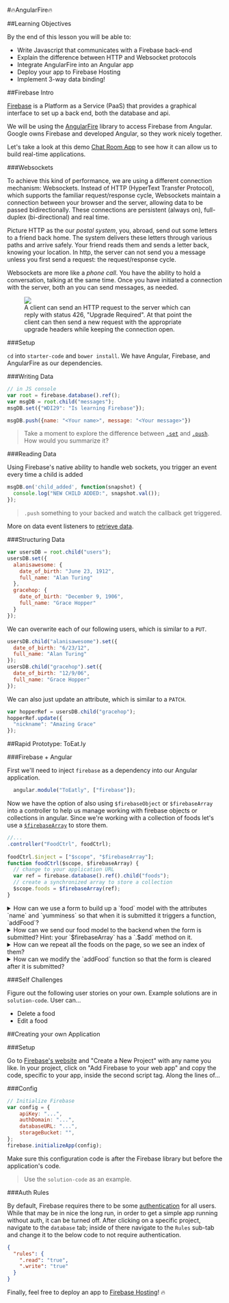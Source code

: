 #🔥AngularFire🔥

##Learning Objectives

By the end of this lesson you will be able to:

* Write Javascript that communicates with a Firebase back-end
* Explain the difference between HTTP and Websocket protocols
* Integrate AngularFire into an Angular app
* Deploy your app to Firebase Hosting
* Implement 3-way data binding!


##Firebase Intro

[Firebase](https://firebase.google.com/) is a Platform as a Service (PaaS) that provides a graphical interface to set up a back end, both the database and api.

We will be using the [AngularFire](https://github.com/firebase/angularfire) library to access Firebase from Angular. Google owns Firebase and developed Angular, so they work nicely together.

Let's take a look at this demo [Chat Room App](https://firechat.firebaseapp.com/) to see how it can allow us to build real-time applications.

###Websockets

To achieve this kind of performance, we are using a different connection mechanism: Websockets. Instead of HTTP (HyperText Transfer Protocol), which supports the familiar request/response cycle, Websockets maintain a connection between your browser and the server, allowing data to be passed bidirectionally. These connections are persistent (always on), full-duplex (bi-directional) and real time.

Picture HTTP as the our *postal system*, you, abroad, send out some letters to a friend back home. The system delivers these letters through various paths and arrive safely. Your friend reads them and sends a letter back, knowing your location. In http, the server can not send you a message unless you first send a request: the request/response cycle.

Websockets are more like a *phone call*. You have the ability to hold a conversation, talking at the same time. Once you have initiated a connection with the server, both an you can send messages, as needed.

<figure>
    <img src="https://camo.githubusercontent.com/c0e4e20b1756769aa20540351c69b1757d1c9cb1/687474703a2f2f7777772e7075626e75622e636f6d2f626c6f672f77702d636f6e74656e742f75706c6f6164732f323031342f30392f576562536f636b6574732d4469616772616d2e706e67">
    <figcaption>A client can send an HTTP request to the server which can reply with status 426, "Upgrade Required". At that point the client can then send a new request with the appropriate upgrade headers while keeping the connection open.</figcaption>
</figure>

###Setup

`cd` into `starter-code` and `bower install`. We have Angular, Firebase, and AngularFire as our dependencies.

###Writing Data

```js
// in JS console
var root = firebase.database().ref();
var msgDB = root.child("messages");
msgDB.set({"WDI29": "Is learning Firebase"});
```

```js
msgDB.push({name: "<Your name>", message: "<Your message>"})
```

>Take a moment to explore the difference between [`.set`](https://firebase.google.com/docs/reference/js/firebase.database.Reference#set) and [`.push`](https://firebase.google.com/docs/reference/js/firebase.database.Reference#push). How would you summarize it?

###Reading Data

Using Firebase's native ability to handle web sockets, you trigger an event every time a child is added

```js
msgDB.on('child_added', function(snapshot) {
  console.log("NEW CHILD ADDED:", snapshot.val());
});
```

>`.push` something to your backed and watch the callback get triggered.

More on data event listeners to [retrieve data](https://www.firebase.com/docs/web/guide/retrieving-data.html).

###Structuring Data

```js
var usersDB = root.child("users");
usersDB.set({
  alanisawesome: {
    date_of_birth: "June 23, 1912",
    full_name: "Alan Turing"
  },
  gracehop: {
    date_of_birth: "December 9, 1906",
    full_name: "Grace Hopper"
  }
});
```

We can overwrite each of our following users, which is similar to a `PUT`.

```js
usersDB.child("alanisawesome").set({
  date_of_birth: "6/23/12",
  full_name: "Alan Turing"
});
usersDB.child("gracehop").set({
  date_of_birth: "12/9/06",
  full_name: "Grace Hopper"
});
```
We can also just update an attribute, which is similar to a `PATCH`.

```js
var hopperRef = usersDB.child("gracehop");
hopperRef.update({
  "nickname": "Amazing Grace"
});
```

##Rapid Prototype: ToEat.ly

###Firebase + Angular

First we'll need to inject `firebase` as a dependency into our Angular application.</summary>

```js
  angular.module("ToEatly", ["firebase"]);
```

Now we have the option of also using `$firebaseObject` or `$firebaseArray` into a controller to help us manage working with firebase objects or collections in angular. Since we're working with a collection of foods let's use a [`$firebaseArray`](https://github.com/firebase/angularfire/blob/master/docs/guide/synchronized-arrays.md) to store them.

```js
//...
.controller("FoodCtrl", foodCtrl);
	
foodCtrl.$inject = ["$scope", "$firebaseArray"];
function foodCtrl($scope, $firebaseArray) {
  // change to your application URL
  var ref = firebase.database().ref().child("foods");
  // create a synchronized array to store a collection
  $scope.foods = $firebaseArray(ref);
}
```

<details>
<summary>How can we use a form to build up a `food` model with the attributes `name` and `yumminess` so that when it is submitted it triggers a function, `addFood`?</summary>

```html
<form ng-submit="addFood()">
    <input placeholder="name" ng-model="food.name">
    <input yumminess="yumminess" ng-model="food.yumminess">
    <button type="submit">Eat me!</button>
</form>
```
</details>

<details>
<summary>How can we send our food model to the backend when the form is submitted? Hint: your `$firebaseArray` has a `.$add` method on it.</summary>

```js
  $scope.addFood = function() {
    $scope.foods.$add({
      name: $scope.food.name,
      yumminess: $scope.food.yumminess
    });
  };
```
</details>

<details>
<summary>How can we repeat all the foods on the page, so we see an index of them?</summary>

```html
<div class="food" ng-repeat="food in foods">
    <b>Name:</b> {{food.name}} | <b>Yumminess:</b> {{food.yumminess}}
</div>
```
</details>

<details>
<summary>How can we modify the `addFood` function so that the form is cleared after it is submitted?</summary>

```js
  $scope.addFood = function() {
    $scope.foods.$add({
      name: $scope.food.name,
      yumminess: $scope.food.yumminess
    });
    // clears form
    $scope.food = {};
  };
```
</details>

###Self Challenges

Figure out the following user stories on your own. Example solutions are in `solution-code`. User can...

* Delete a food
* Edit a food

##Creating your own Application

###Setup

Go to [Firebase's website](https://console.firebase.google.com/) and "Create a New Project" with any name you like. In your project, click on "Add Firebase to your web app" and copy the code, specific to your app, inside the second script tag. Along the lines of...

###Config

```js
// Initialize Firebase
var config = {
	apiKey: "...",
	authDomain: "...",
	databaseURL: "...",
	storageBucket: "",
};
firebase.initializeApp(config);
```

Make sure this configuration code is after the Firebase library but before the application's code.

>Use the `solution-code` as an example.

###Auth Rules

By default, Firebase requires there to be some [authentication]() for all users. While that may be in nice the long run, in order to get a simple app running without auth, it can be turned off. After clicking on a specific project, navigate to the `database` tab; inside of there navigate to the `Rules` sub-tab and change it to the below code to not require authentication.

```json
{
  "rules": {
    ".read": "true",
    ".write": "true"
  }
}
```

Finally, feel free to deploy an app to [Firebase Hosting](https://firebase.google.com/docs/hosting/)! 🔥
